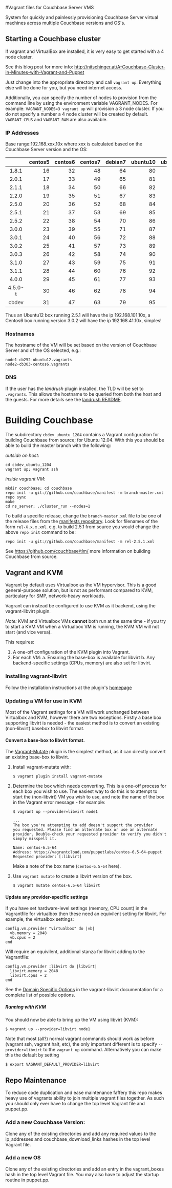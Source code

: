 #Vagrant files for Couchbase Server VMS

System for quickly and painlessly provisioning Couchbase Server virtual machines across multiple Couchbase versions and OS's.
## Starting a Couchbase cluster

If vagrant and VirtualBox are installed, it is very easy to get started with a 4 node cluster.

See this blog post for more info: http://nitschinger.at/A-Couchbase-Cluster-in-Minutes-with-Vagrant-and-Puppet

Just change into the appropriate directory and call `vagrant up`. Everything else will be done for you, but you need
internet access.

Additionally, you can specify the number of nodes to provision from the command line by using the environment variable VAGRANT_NODES. For example: `VAGRANT_NODES=3 vagrant up` will provision a 3 node cluster. If you do not specify a number a 4 node cluster will be created by default. `VAGRANT_CPUS` and `VAGRANT_RAM` are also available.

### IP Addresses

Base range:192.168.xxx.10x where xxx is calculated based on the Couchbase Server version and the OS:

|       |  centos5  |  centos6  |  centos7  |  debian7  |  ubuntu10 |  ubuntu12 |  ubuntu14 |  windows  |
|:-----:|----------:|----------:|----------:|----------:|----------:|----------:|----------:|----------:|
| 1.8.1 |        16 |        32 |        48 |        64 |        80 |        96 |       112 |       128 |
| 2.0.1 |        17 |        33 |        49 |        65 |        81 |        97 |       113 |       129 |
| 2.1.1 |        18 |        34 |        50 |        66 |        82 |        98 |       114 |       130 |
| 2.2.0 |        19 |        35 |        51 |        67 |        83 |        99 |       115 |       131 |
| 2.5.0 |        20 |        36 |        52 |        68 |        84 |       100 |       116 |       132 |
| 2.5.1 |        21 |        37 |        53 |        69 |        85 |       101 |       117 |       133 |
| 2.5.2 |        22 |        38 |        54 |        70 |        86 |       102 |       118 |       134 |
| 3.0.0 |        23 |        39 |        55 |        71 |        87 |       103 |       119 |       135 |
| 3.0.1 |        24 |        40 |        56 |        72 |        88 |       104 |       120 |       136 |
| 3.0.2 |        25 |        41 |        57 |        73 |        89 |       105 |       121 |       137 |
| 3.0.3 |        26 |        42 |        58 |        74 |        90 |       106 |       122 |       138 |
| 3.1.0 |        27 |        43 |        59 |        75 |        91 |       107 |       123 |       139 |
| 3.1.1 |        28 |        44 |        60 |        76 |        92 |       108 |       124 |       140 |
| 4.0.0 |        29 |        45 |        61 |        77 |        93 |       109 |       125 |       141 |
|4.5.0-t|        30 |        46 |        62 |        78 |        94 |       110 |       126 |       142 |
| cbdev |        31 |        47 |        63 |        79 |        95 |       111 |       127 |       143 |

Thus an Ubuntu12 box running 2.5.1 will have the ip 192.168.101.10x, a Centos6 box running version 3.0.2 will have the ip 192.168.41.10x, simples!

### Hostnames

The hostname of the VM will be set based on the version of Couchbase Server and of the OS selected, e.g.:

    node1-cb252-ubuntu12.vagrants
    node2-cb303-centos6.vagrants


### DNS

If the user has the *landrush* plugin installed, the TLD will be set to `.vagrants`.  This
allows the hostname to be queried from both the host and the guests.  For more details
see the [landrush README](https://github.com/phinze/landrush).

# Building Couchbase

The subdirectory `cbdev_ubuntu_1204` contains a Vagrant configuration for
building Couchbase from source; for Ubuntu 12.04. With this you should be able to build the master branch with the following:

*outside on host*:

    cd cbdev_ubuntu_1204
    vagrant up; vagrant ssh

*inside vagrant VM*:

    mkdir couchbase; cd couchbase
    repo init -u git://github.com/couchbase/manifest -m branch-master.xml
    repo sync
    make
    cd ns_server; ./cluster_run --nodes=1

To build a specific release, change the `branch-master.xml` file to be one of the release files from the [manifests repository][1]. Look for filenames of the form `rel-X.x.x.xml`.
e.g. to build 2.5.1 from source you would change the above `repo init` command to be:

    repo init -u git://github.com/couchbase/manifest -m rel-2.5.1.xml

[1]: https://github.com/couchbase/manifest

See https://github.com/couchbase/tlm/ more information on building Couchbase from source.

## Vagrant and KVM

Vagrant by default uses Virtualbox as the VM hypervisor. This is a
good general-purpose solution, but is not as performant compared to
KVM, particulary for SMP, network-heavy workloads.

Vagrant can instead be configured to use KVM as it backend, using the
vagrant-libvirt plugin.

*Note:* KVM and Virtualbox VMs **cannot** both run at the same time -
if you try to start a KVM VM when a Virtualbox VM is running, the KVM
VM will not start (and vice versa).

This requires:

1.  A one-off configuration of the KVM plugin into Vagrant.
2.  For each VM:
    a.  Ensuring the base-box is available for libvirt
    b.  Any backend-specific settings (CPUs, memory) are also set for libvirt.

### Installing vagrant-libvirt

Follow the installation instructions at the plugin's [homepage](https://github.com/pradels/vagrant-libvirt#installation)


### Updating a VM for use in KVM

Most of the Vagrant settings for a VM will work unchanged between
Virtualbox and KVM, however there are two exceptions. Firstly a base
box supporting libvirt is needed - the easiest method is to convert an
existing (non-libvirt) basebox to libvirt format.

#### Convert a base-box to libvirt format.

The [Vagrant-Mutate](https://github.com/sciurus/vagrant-mutate) plugin
is the simplest method, as it can directly convert an existing
base-box to libvirt.

1.  Install vagrant-mutate with:

        $ vagrant plugin install vagrant-mutate

2.  Determine the box which needs converting. This is a one-off
    process for each box you wish to use. The easiest way to do this
    is to attempt to start the (non-libvirt) VM you wish to use, and
    note the name of the box in the Vagrant error message - for example:

        $ vagrant up --provider=libvirt node1

        ...
        The box you're attempting to add doesn't support the provider
        you requested. Please find an alternate box or use an alternate
        provider. Double-check your requested provider to verify you didn't
        simply misspell it.

        Name: centos-6.5-64
        Address: https://vagrantcloud.com/puppetlabs/centos-6.5-64-puppet
        Requested provider: [:libvirt]

    Make a note of the box name (`centos-6.5-64` here).

3.  Use `vagrant mutate` to create a libvirt version of the box.

        $ vagrant mutate centos-6.5-64 libvirt

#### Update any provider-specific settings

If you have set hardware-level settings (memory, CPU count) in the
Vagrantfile for virtualbox then these need an equivilent setting for
libvirt. For example, the virtualbox settings:

    config.vm.provider "virtualbox" do |vb|
      vb.memory = 2048
      vb.cpus = 2
    end

Will require an equivilent, additional stanza for libvirt adding to the Vagrantfile:

    config.vm.provider :libvirt do |libvirt|
      libvirt.memory = 2048
      libvirt.cpus = 2
    end

See the [Domain Specific Options](https://github.com/pradels/vagrant-libvirt#domain-specific-options)
in the vagrant-libvirt documentation for a complete list of possible
options.

##### Running with KVM

You should now be able to bring up the VM using libvirt (KVM):

    $ vagrant up --provider=libvirt node1


Note that most (all?) normal vagrant commands should work as before
(vagrant ssh, vagrant halt, etc), the only important different is to
specify `--provider=libvirt` to the `vagrant up`
command. Alternatively you can make this the default by setting

    $ export VAGRANT_DEFAULT_PROVIDER=libvirt

## Repo Maintenance
To reduce code duplication and ease maintenance faffery this repo makes heavy use of vagrants ability to join multiple vagrant files together. As such you should only ever have to change the top level Vagrant file and puppet.pp.

### Add a new Couchbase Version:
Clone any of the existing directories and add any required values to the ip_addresses and couchbase_download_links hashes in the top level Vagrant file.

### Add a new OS
Clone any of the existing directories and add an entry in the vagrant_boxes hash in the top level Vagrant file. You may also have to adjust the startup routine in puppet.pp.
